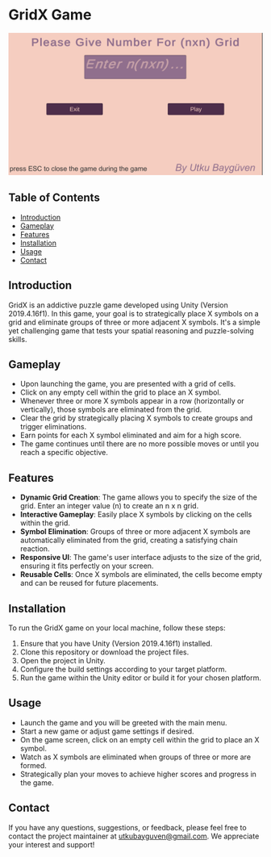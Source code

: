 # GridX Game

![Game Screenshot](grid.png)

## Table of Contents

- [Introduction](#introduction)
- [Gameplay](#gameplay)
- [Features](#features)
- [Installation](#installation)
- [Usage](#usage)
- [Contact](#contact)

## Introduction

GridX is an addictive puzzle game developed using Unity (Version 2019.4.16f1). In this game, your goal is to strategically place X symbols on a grid and eliminate groups of three or more adjacent X symbols. It's a simple yet challenging game that tests your spatial reasoning and puzzle-solving skills.

## Gameplay

- Upon launching the game, you are presented with a grid of cells.
- Click on any empty cell within the grid to place an X symbol.
- Whenever three or more X symbols appear in a row (horizontally or vertically), those symbols are eliminated from the grid.
- Clear the grid by strategically placing X symbols to create groups and trigger eliminations.
- Earn points for each X symbol eliminated and aim for a high score.
- The game continues until there are no more possible moves or until you reach a specific objective.

## Features

- **Dynamic Grid Creation**: The game allows you to specify the size of the grid. Enter an integer value (n) to create an n x n grid.
- **Interactive Gameplay**: Easily place X symbols by clicking on the cells within the grid.
- **Symbol Elimination**: Groups of three or more adjacent X symbols are automatically eliminated from the grid, creating a satisfying chain reaction.
- **Responsive UI**: The game's user interface adjusts to the size of the grid, ensuring it fits perfectly on your screen.
- **Reusable Cells**: Once X symbols are eliminated, the cells become empty and can be reused for future placements.

## Installation

To run the GridX game on your local machine, follow these steps:

1. Ensure that you have Unity (Version 2019.4.16f1) installed.
2. Clone this repository or download the project files.
3. Open the project in Unity.
4. Configure the build settings according to your target platform.
5. Run the game within the Unity editor or build it for your chosen platform.

## Usage

- Launch the game and you will be greeted with the main menu.
- Start a new game or adjust game settings if desired.
- On the game screen, click on an empty cell within the grid to place an X symbol.
- Watch as X symbols are eliminated when groups of three or more are formed.
- Strategically plan your moves to achieve higher scores and progress in the game.


## Contact

If you have any questions, suggestions, or feedback, please feel free to contact the project maintainer at [utkubayguven@gmail.com](utkubayguven@gmail.com). We appreciate your interest and support!
